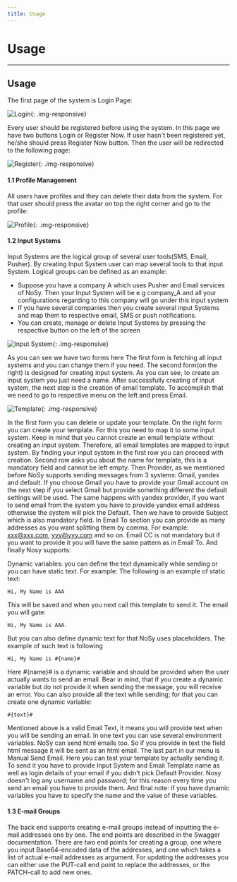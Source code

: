 ```yaml
---
title: Usage
---
```


# Usage
---

## **Usage**

The first page of the system is Login Page:

![Login](/assets/images/login.png "Login"){: .img-responsive}

Every user should be registered before using the system. In this page we have two buttons Login or Register Now. If user hasn't been registered yet, he/she should press Register Now button. Then the user will be redirected to the following page:

![Register](/assets/images/register.png "Register"){: .img-responsive}

#### **1.1 Profile Management**

All users have profiles and they can delete their data from the system. For that user should press the avatar on top the right corner and go to the profile:

![Profile](/assets/images/profile.png "Profile"){: .img-responsive}

#### **1.2 Input Systems**

Input Systems are the logical group of several user tools(SMS, Email, Pusher). By creating Input System user can map several tools to that input System. Logical groups can be defined as an example:

* Suppose you have a company A which uses Pusher and Email services of NoSy. Then your Input System will be e.g company_A and all your configurations regarding to this company will go under this input system
* If you have several companies then you create several input Systems and map them to respective email, SMS or push notifications.
* You can create, manage or delete Input Systems by pressing the respective button on the left of the screen

![Input System](/assets/images/inputsystem.png "Input System"){: .img-responsive}

As you can see we have two forms here The first form is fetching all input systems and you can change them if you need. The second form(on the right) is designed for creating input system. As you can see, to create an input system you just need a name. After successfully creating of input system, the next step is the creation of email template. To accomplish that we need to go to respective menu on the left and press Email.

![Template](/assets/images/template.png "Template"){: .img-responsive}

In the first form you can delete or update your template. On the right form you can create your template. For this you need to map it to some input system. Keep in mind that you cannot create an email template without creating an input system. Therefore, all email templates are mapped to input system. By finding your input system in the first row you can proceed with creation. Second row asks you about the name for template, this is a mandatory field and cannot be left empty. Then Provider, as we mentioned before NoSy supports sending messages from 3 systems: Gmail, yandex and default. If you choose Gmail you have to provide your Gmail account on the next step if you select Gmail but provide something different the default settings will be used. The same happens with yandex provider, if you want to send email from the system you have to provide yandex email address otherwise the system will pick the Default. Then we have to provide Subject which is also mandatory field. In Email To section you can provide as many addresses as you want splitting them by comma. For example: xxx@xxx.com, yyy@yyy.com and so on. Email CC is not mandatory but if you want to provide it you will have the same pattern as in Email To. And finally Nosy supports:

Dynamic variables: you can define the text dynamically while sending or you can have static text. For example: The following is an example of static text:

`Hi, My Name is AAA`

This will be saved and when you next call this template to send it. The email you will gate:

`Hi, My Name is AAA.`

But you can also define dynamic text for that NoSy uses placeholders. The example of such text is following

`Hi, My Name is #{name}#`

Here #{name}# is a dynamic variable and should be provided when the user actually wants to send an email. Bear in mind, that if you create a dynamic variable but do not provide it when sending the message, you will receive an error. You can also provide all the text while sending; for that you can create one dynamic variable:

`#{text}#`

Mentioned above is a valid Email Text, it means you will provide text when you will be sending an email. In one text you can use several environment variables. NoSy can send html emails too. So if you provide in text the field html message it will be sent as an html email. The last part in our menu is Manual Send Email. Here you can test your template by actually sending it. To send it you have to provide Input System and Email Template name as well as login details of your email if you didn't pick Default Provider. Nosy doesn't log any username and password; for this reason every time you send an email you have to provide them. And final note: if you have dynamic variables you have to specify the name and the value of these variables.

#### **1.3 E-mail Groups**

The back end supports creating e-mail groups instead of inputting the e-mail addresses one by one. The end points are described in the Swagger documentation. There are two end points for creating a group, one where you input Base64-encoded data of the addresses, and one which takes a list of actual e-mail addresses as argument. For updating the addresses you can either use the PUT-call end point to replace the addresses, or the PATCH-call to add new ones.
